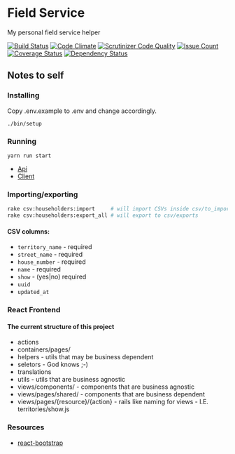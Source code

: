 # Field Service

My personal field service helper

[![Build Status](https://travis-ci.org/mjacobus/field-service.svg?branch=master)](https://travis-ci.org/mjacobus/field-service)
[![Code Climate](https://codeclimate.com/github/mjacobus/field-service/badges/gpa.svg)](https://codeclimate.com/github/mjacobus/field-service)
[![Scrutinizer Code Quality](https://scrutinizer-ci.com/g/mjacobus/field-service/badges/quality-score.png?b=master)](https://scrutinizer-ci.com/g/mjacobus/field-service/?branch=master)
[![Issue Count](https://codeclimate.com/github/mjacobus/field-service/badges/issue_count.svg)](https://codeclimate.com/github/mjacobus/field-service)
[![Coverage Status](https://coveralls.io/repos/github/mjacobus/field-service/badge.svg)](https://coveralls.io/github/mjacobus/field-service)
[![Dependency Status](https://gemnasium.com/badges/github.com/mjacobus/field-service.svg)](https://gemnasium.com/github.com/mjacobus/field-service)

## Notes to self

### Installing

Copy .env.example to .env and change accordingly.

```
./bin/setup
```

### Running

```
yarn run start
```

- [Api](http://localhost:3000)
- [Client](http://localhost:3001)

### Importing/exporting

```bash
rake csv:householders:import     # will import CSVs inside csv/to_import prefixed with householders_
rake csv:householders:export_all # will export to csv/exports
```

#### CSV columns:

- `territory_name` - required
- `street_name` - required
- `house_number` - required
- `name` - required
- `show` - (yes|no) required
- `uuid`
- `updated_at`

### React Frontend

#### The current structure of this project

- actions
- containers/pages/
- helpers - utils that may be business dependent
- seletors - God knows ;-)
- translations
- utils - utils that are business agnostic
- views/components/ - components that are business agnostic
- views/pages/shared/ - components that are business dependent
- views/pages/{resource}/{action} - rails like naming for views - I.E. territories/show.js


### Resources

- [react-bootstrap](https://react-bootstrap.github.io/getting-started.html)

